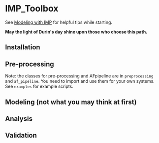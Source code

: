 # IMP_Toolbox

See [Modeling with IMP](https://docs.google.com/document/d/1gaG83RsEBQNemuWwhra0TP0c0jg_WwdeZI1yD_S3RPQ/edit?usp=sharing) for helpful tips while starting. 

**May the light of Durin's day shine upon those who choose this path.**

## Installation

## Pre-processing

Note: the classes for pre-processing and AFpipeline are in `preprocessing` and `af_pipeline`. You need to import and use them for your own systems. See `examples` for example scripts. 


## Modeling (not what you may think at first)

## Analysis

## Validation


